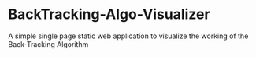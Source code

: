 # BackTracking-Algo-Visualizer
A simple single page static web application to visualize the working of the Back-Tracking Algorithm
